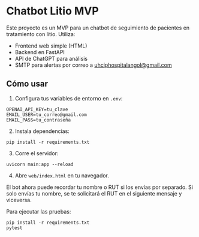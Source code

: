 # Chatbot Litio MVP

Este proyecto es un MVP para un chatbot de seguimiento de pacientes en tratamiento con litio. Utiliza:

- Frontend web simple (HTML)
- Backend en FastAPI
- API de ChatGPT para análisis
- SMTP para alertas por correo a uhciphospitalangol@gmail.com

## Cómo usar

1. Configura tus variables de entorno en `.env`:
```
OPENAI_API_KEY=tu_clave
EMAIL_USER=tu_correo@gmail.com
EMAIL_PASS=tu_contraseña
```

2. Instala dependencias:
```
pip install -r requirements.txt
```

3. Corre el servidor:
```
uvicorn main:app --reload
```

4. Abre `web/index.html` en tu navegador.

El bot ahora puede recordar tu nombre o RUT si los envías por separado. Si solo
envías tu nombre, se te solicitará el RUT en el siguiente mensaje y viceversa.

Para ejecutar las pruebas:
```
pip install -r requirements.txt
pytest
```
